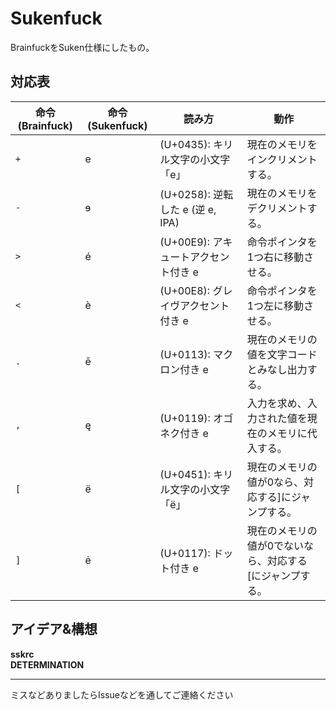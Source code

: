 # Sukenfuck
BrainfuckをSuken仕様にしたもの。


## 対応表
| 命令 (Brainfuck) | 命令 (Sukenfuck)| 読み方 | 動作 |
|--------------|------|--------|------|
| `+`          | е    | (U+0435): キリル文字の小文字「е」 | 現在のメモリをインクリメントする。 |
| `-`          | ɘ    | (U+0258): 逆転した e (逆 e, IPA) | 現在のメモリをデクリメントする。 |
| `>`          | é    | (U+00E9): アキュートアクセント付き e | 命令ポインタを1つ右に移動させる。 |
| `<`          | è    | (U+00E8): グレイヴアクセント付き e | 命令ポインタを1つ左に移動させる。 |
| `.`          | ē    | (U+0113): マクロン付き e | 現在のメモリの値を文字コードとみなし出力する。 |
| `,`          | ę    | (U+0119): オゴネク付き e | 入力を求め、入力された値を現在のメモリに代入する。 |
| `[`          | ё    | (U+0451): キリル文字の小文字「ё」 | 現在のメモリの値が0なら、対応する]にジャンプする。 |
| `]`          | ė    | (U+0117): ドット付き e | 現在のメモリの値が0でないなら、対応する[にジャンプする。 |


## アイデア&構想
**sskrc**  
**DETERMINATION**

---
ミスなどありましたらIssueなどを通してご連絡ください
